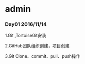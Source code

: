 # admin
 ### Day01   2016/11/14
 
  1.Git ,TortoiseGit安装 
 
  2.GitHub团队组织创建，项目创建
 
  3.Git Clone、commit、pull、push操作
 
